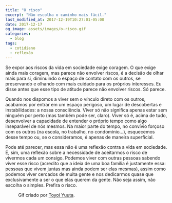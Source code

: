 ```yaml
---
title: "O risco"
excerpt: "Não escolha o caminho mais fácil."
last_modified_at: 2017-12-19T10:27:01-05:00
date: 2017-12-17
og_image: assets/images/o-risco.gif
categories:
  - blog
tags: 
  - cotidiano
  - reflexão
---
```


Se expor aos riscos da vida em sociedade exige coragem. O que exige ainda mais coragem, mas parece não envolver riscos, é a decisão de olhar mais para si, diminuindo o espaço de contato com os outros, se preservando e olhando com mais cuidado para os próprios interesses. Eu disse antes que esse tipo de atitude parece não envolver riscos. Só parece.

Quando nos dispomos a viver sem o vínculo direto com os outros, acabamos por entrar em um espaço perigoso, um lugar de descobertas e instabilidades: a nossa consciência. Viver só não significa apenas estar sem ninguém por perto (mas também pode ser, claro). Viver só é, acima de tudo, desenvolver a capacidade de entender o próprio tempo como algo inseparável de nós mesmos. Na maior parte do tempo, no convívio forçoso com os outros (na escola, no trabalho, no condomínio…), esquecemos desse tempo ou, se o consideramos, é apenas de maneira superficial.

Pode até parecer, mas essa não é uma reflexão contra a vida em sociedade. É, sim, uma reflexão sobre a necessidade de aceitarmos o risco de vivermos cada um consigo. Podemos viver com outras pessoas sabendo viver esse risco (acredito que a ideia de uma boa família é justamente essa: pessoas que vivem juntas mas ainda podem ser elas mesmas), assim como podemos viver cercados de muita gente e nos dedicarmos quase que exclusivamente a ser o que elas querem da gente. Não seja assim, não escolha o simples. Prefira o risco.

<figure style="" class="align-left">
  <img src="{{ site.url }}{{ site.baseurl }}/assets/images/o-risco.gif" alt="">
  <figcaption>Gif criado por <a href="http://1041uuu.tumblr.com/">Toyoi Yuuta</a>.</figcaption>
</figure> 

